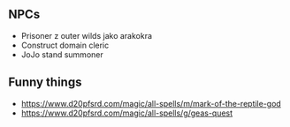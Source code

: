 ## NPCs
- Prisoner z outer wilds jako arakokra 
- Construct domain cleric
- JoJo stand summoner
## Funny things
- https://www.d20pfsrd.com/magic/all-spells/m/mark-of-the-reptile-god
- https://www.d20pfsrd.com/magic/all-spells/g/geas-quest